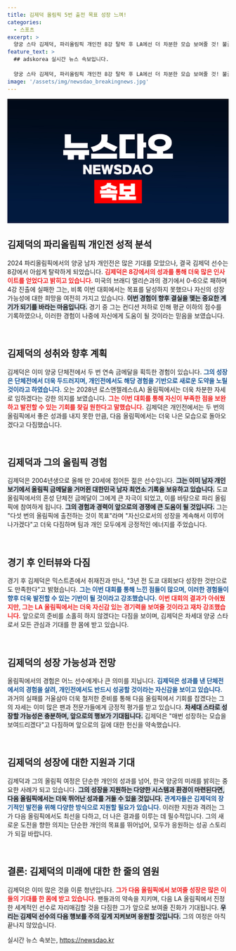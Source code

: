 ```yaml
---
title: 김제덕 올림픽 5번 출전 목표 성장 느껴!
categories:
  - 스포츠
excerpt: >
  양궁 스타 김제덕, 파리올림픽 개인전 8강 탈락 후 LA에선 더 차분한 모습 보여줄 것! 불굴의 의지를 다지며 다음 올림픽에 대한 꿈을 키우는 그의 이야기를 만나보세요!
feature_text: >
  ## adskorea 실시간 뉴스 속보입니다.

  양궁 스타 김제덕, 파리올림픽 개인전 8강 탈락 후 LA에선 더 차분한 모습 보여줄 것! 불굴의 의지를 다지며 다음 올림픽에 대한 꿈을 키우는 그의 이야기를 만나보세요!
image: '/assets/img/newsdao_breakingnews.jpg'
---
```


<p><img src="/assets/img/newsdao_breakingnews.jpg" alt="adskorea 속보" /></p>

<h2 data-ke-size="size26">김제덕의 파리올림픽 개인전 성적 분석</h2>

<p data-ke-size="size16">2024 파리올림픽에서의 양궁 남자 개인전은 많은 기대를 모았으나, 결국 김제덕 선수는 8강에서 아쉽게 탈락하게 되었습니다. <b><span style="color: #ee2323;">김제덕은 8강에서의 성과를 통해 더욱 많은 인사이트를 얻었다고 밝히고 있습니다.</span></b> 미국의 브래디 엘리슨과의 경기에서 0-6으로 패하며 4강 진출에 실패한 그는, 비록 이번 대회에서는 목표를 달성하지 못했으나 자신의 성장 가능성에 대한 희망을 여전히 가지고 있습니다. <b><span style="background-color: #21538527;">이번 경험이 향후 결실을 맺는 중요한 계기가 되기를 바라는 마음입니다.</span></b> 경기 중 그는 컨디션 저하로 인해 평균 이하의 점수를 기록하였으나, 이러한 경험이 나중에 자신에게 도움이 될 것이라는 믿음을 보였습니다.</p>

<p data-ke-size="size16">&nbsp;</p>

<h2 data-ke-size="size26">김제덕의 성취와 향후 계획</h2>

<p data-ke-size="size16">김제덕은 이미 양궁 단체전에서 두 번 연속 금메달을 획득한 경험이 있습니다. <b><span style="color: #1a5490;">그의 성장은 단체전에서 더욱 두드러지며, 개인전에서도 해당 경험을 기반으로 새로운 도약을 노릴 것이라고 하였습니다.</span></b> 오는 2028년 로스앤젤레스(LA) 올림픽에서는 더욱 차분한 자세로 임하겠다는 강한 의지를 보였습니다. <b><span style="color: #ee2323;">그는 이번 대회를 통해 자신이 부족한 점을 보완하고 발전할 수 있는 기회를 찾길 원한다고 말했습니다.</span></b> 김제덕은 개인전에서는 두 번의 올림픽에서 좋은 성과를 내지 못한 만큼, 다음 올림픽에서는 더욱 나은 모습으로 돌아오겠다고 다짐했습니다.</p>

<p data-ke-size="size16">&nbsp;</p>

<h2 data-ke-size="size26">김제덕과 그의 올림픽 경험</h2>

<p data-ke-size="size16">김제덕은 2004년생으로 올해 만 20세에 접어든 젊은 선수입니다. <b><span style="background-color: #21538527;">그는 이미 남자 개인 보기에서 올림픽 금메달을 거머쥔 대한민국 남자 최연소 기록을 보유하고 있습니다.</span></b> 도쿄 올림픽에서의 혼성 단체전 금메달이 그에게 큰 자극이 되었고, 이를 바탕으로 파리 올림픽에 참여하게 됩니다. <b><span style="background-color: #21538527;">그의 경험과 경력이 앞으로의 경쟁에 큰 도움이 될 것입니다.</span></b> 그는 "다섯 번의 올림픽에 출전하는 것이 목표"라며 "자신으로서의 성장을 계속해서 이루어 나가겠다"고 더욱 다짐하며 팀과 개인 모두에게 긍정적인 에너지를 주었습니다.</p>

<p data-ke-size="size16">&nbsp;</p>

<h2 data-ke-size="size26">경기 후 인터뷰와 다짐</h2>

<p data-ke-size="size16">경기 후 김제덕은 믹스트존에서 취재진과 만나, "3년 전 도쿄 대회보다 성장한 것만으로도 만족한다"고 밝혔습니다. <b><span style="color: #1a5490;">그는 이번 대회를 통해 느낀 점들이 많으며, 이러한 경험들이 향후 더욱 발전할 수 있는 기반이 될 것이라고 강조했습니다.</span></b> <b><span style="color: #ee2323;">이번 대회의 결과가 아쉬웠지만, 그는 LA 올림픽에서는 더욱 자신감 있는 경기력을 보여줄 것이라고 재차 강조했습니다.</span></b> 앞으로의 준비를 소홀히 하지 않겠다는 다짐을 보이며, 김제덕은 차세대 양궁 스타로서 모든 관심과 기대를 한 몸에 받고 있습니다.</p>

<p data-ke-size="size16">&nbsp;</p>

<h2 data-ke-size="size26">김제덕의 성장 가능성과 전망</h2>

<p data-ke-size="size16">올림픽에서의 경험은 어느 선수에게나 큰 의미를 지닙니다. <b><span style="color: #1a5490;">김제덕은 성과를 낸 단체전에서의 경험을 살려, 개인전에서도 반드시 성공할 것이라는 자신감을 보이고 있습니다.</span></b> 과거의 실패를 거울삼아 더욱 철저한 준비를 통해 다음 올림픽에서 기회를 잡겠다는 그의 자세는 이미 많은 팬과 전문가들에게 긍정적 평가를 받고 있습니다. <b><span style="background-color: #21538527;">차세대 스타로 성장할 가능성은 충분하며, 앞으로의 행보가 기대됩니다.</span></b> 김제덕은 "매번 성장하는 모습을 보여드리겠다"고 다짐하며 앞으로의 길에 대한 헌신을 약속했습니다.</p>

<p data-ke-size="size16">&nbsp;</p>

<h2 data-ke-size="size26">김제덕의 성장에 대한 지원과 기대</h2>

<p data-ke-size="size16">김제덕과 그의 올림픽 여정은 단순한 개인의 성과를 넘어, 한국 양궁의 미래를 밝히는 중요한 사례가 되고 있습니다. <b><span style="background-color: #21538527;">그의 성장을 지원하는 다양한 시스템과 환경이 마련된다면, 다음 올림픽에서는 더욱 뛰어난 성과를 거둘 수 있을 것입니다.</span></b> <b><span style="color: #1a5490;">관계자들은 김제덕의 장기적인 발전을 위해 다양한 방식으로 지원할 필요가 있습니다.</span></b> 이러한 지원과 격려는 그가 다음 올림픽에서도 최선을 다하고, 더 나은 결과를 이루는 데 필수적입니다. 그의 새로운 도전을 향한 의지는 단순한 개인의 목표를 뛰어넘어, 모두가 응원하는 성공 스토리가 되길 바랍니다.</p>

<p data-ke-size="size16">&nbsp;</p>

<h2 data-ke-size="size26">결론: 김제덕의 미래에 대한 한 줄의 염원</h2>

<p data-ke-size="size16">김제덕은 이미 많은 것을 이룬 청년입니다. <b><span style="color: #ee2323;">그가 다음 올림픽에서 보여줄 성장은 많은 이들의 기대를 한 몸에 받고 있습니다.</span></b> 팬들과의 약속을 지키며, 다음 LA 올림픽에서 진정한 세계적인 선수로 자리매김할 것을 다짐한 그가 앞으로 보여줄 진화가 기대됩니다. <b><span style="background-color: #21538527;">우리는 김제덕 선수의 다음 행보를 주의 깊게 지켜보며 응원할 것입니다.</span></b> 그의 여정은 아직 끝나지 않았습니다.</p>
실시간 뉴스 속보는, <a href="https://newsdao.kr" rel="dofollow">https://newsdao.kr</a>


